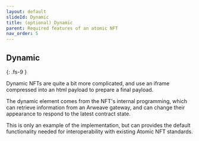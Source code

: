 ```yaml
---
layout: default
slideId: Dynamic
title: (optional) Dynamic
parent: Required features of an atomic NFT
nav_order: 5
---
```


## Dynamic
{: .fs-9 }

Dynamic NFTs are quite a bit more complicated, and use an iframe compressed into an html payload to prepare a final payload. 

The dynamic element comes from the NFT's internal programming, which can retrieve information from an Arweave gateway, and can change their appearance to respond to the latest contract state. 

This is only an example of the implementation, but can provides the default functionality needed for interoperability with existing Atomic NFT standards.